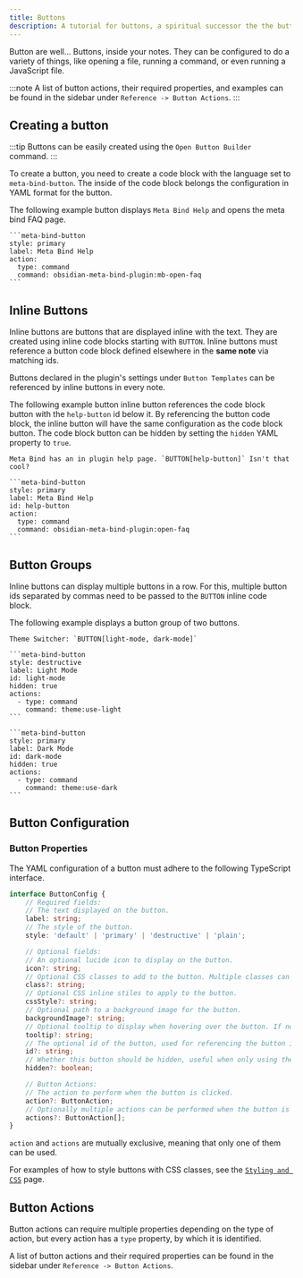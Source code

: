 ```yaml
---
title: Buttons
description: A tutorial for buttons, a spiritual successor the the buttons plugin.
---
```


Button are well... Buttons, inside your notes.
They can be configured to do a variety of things, like opening a file, running a command, or even running a JavaScript file.

:::note
A list of button actions, their required properties, and examples can be found in the sidebar under `Reference -> Button Actions`.
:::

## Creating a button

:::tip
Buttons can be easily created using the `Open Button Builder` command.
:::

To create a button, you need to create a code block with the language set to `meta-bind-button`.
The inside of the code block belongs the configuration in YAML format for the button.

The following example button displays `Meta Bind Help` and opens the meta bind FAQ page.

````custom_markdown
```meta-bind-button
style: primary
label: Meta Bind Help
action:
  type: command
  command: obsidian-meta-bind-plugin:mb-open-faq
```
````

## Inline Buttons

Inline buttons are buttons that are displayed inline with the text.
They are created using inline code blocks starting with `BUTTON`.
Inline buttons must reference a button code block defined elsewhere in the **same note** via matching ids.

Buttons declared in the plugin's settings under `Button Templates` can be referenced by inline buttons in every note.

The following example button inline button references the code block button with the `help-button` id below it.
By referencing the button code block, the inline button will have the same configuration as the code block button.
The code block button can be hidden by setting the `hidden` YAML property to `true`.

````custom_markdown "BUTTON[help-button]" {6}
Meta Bind has an in plugin help page. `BUTTON[help-button]` Isn't that cool?

```meta-bind-button
style: primary
label: Meta Bind Help
id: help-button
action:
  type: command
  command: obsidian-meta-bind-plugin:open-faq
```
````

## Button Groups

Inline buttons can display multiple buttons in a row.
For this, multiple button ids separated by commas need to be passed to the `BUTTON` inline code block.

The following example displays a button group of two buttons.

````custom_markdown "BUTTON[light-mode, dark-mode]" {6-7, 16-17}
Theme Switcher: `BUTTON[light-mode, dark-mode]`

```meta-bind-button
style: destructive
label: Light Mode
id: light-mode
hidden: true
actions:
  - type: command
    command: theme:use-light
```

```meta-bind-button
style: primary
label: Dark Mode
id: dark-mode
hidden: true
actions:
  - type: command
    command: theme:use-dark
```
````

## Button Configuration

### Button Properties

The YAML configuration of a button must adhere to the following TypeScript interface.

```ts
interface ButtonConfig {
	// Required fields:
	// The text displayed on the button.
	label: string;
	// The style of the button.
	style: 'default' | 'primary' | 'destructive' | 'plain';

	// Optional fields:
	// An optional lucide icon to display on the button.
	icon?: string;
	// Optional CSS classes to add to the button. Multiple classes can be separated by spaces.
	class?: string;
	// Optional CSS inline stiles to apply to the button.
	cssStyle?: string;
	// Optional path to a background image for the button.
	backgroundImage?: string;
	// Optional tooltip to display when hovering over the button. If not set, the label is used.
	tooltip?: string;
	// The optional id of the button, used for referencing the button in inline buttons.
	id?: string;
	// Whether this button should be hidden, useful when only using the button in inline buttons.
	hidden?: boolean;

	// Button Actions:
	// The action to perform when the button is clicked.
	action?: ButtonAction;
	// Optionally multiple actions can be performed when the button is clicked.
	actions?: ButtonAction[];
}
```

`action` and `actions` are mutually exclusive, meaning that only one of them can be used.

For examples of how to style buttons with CSS classes, see the [`Styling and CSS`](/obsidian-meta-bind-plugin-docs/guides/stylingandcss/#button-styling-example) page.

## Button Actions

Button actions can require multiple properties depending on the type of action, but every action has a `type` property, by which it is identified.

A list of button actions and their required properties can be found in the sidebar under `Reference -> Button Actions`.
